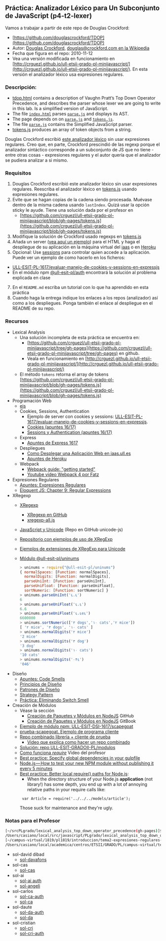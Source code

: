 ## Práctica: Analizador Léxico para Un Subconjunto de JavaScript (p4-t2-lexer)

Vamos a trabajar a partir de este repo de Douglas Crockford:

-  [https://github.com/douglascrockford/TDOP](https://github.com/douglascrockford/TDOP)
-  Autor: [Douglas Crockford](http://www.crockford.com/), [douglas@crockford.com en la Wikipedia](https://en.wikipedia.org/wiki/Douglas_Crockford)
-  Fecha que figura en el repo: 2010-11-12
-  Vea una versión modificada en funcionamiento en [http://crguezl.github.io/ull-etsii-grado-pl-minijavascript/](http://crguezl.github.io/ull-etsii-grado-pl-minijavascript/). En esta versión el analizador léxico usa expresiones regulares.


### Descripción:

-   [tdop.html](http://crguezl.github.io/ull-etsii-grado-pl-minijavascript/tdop.html) contains a description of Vaughn Pratt’s Top Down Operator
    Precedence, and describes the parser whose lexer we are going to
    write in this lab. Is a simplified version of JavaScript.
-   The file [`index.html`](https://github.com/douglascrockford/TDOP/blob/master/index.html) parses [`parse.js`](https://github.com/douglascrockford/TDOP/blob/master/parse.js) and displays its AST.
-   The page depends on on [`parse.js`](https://github.com/douglascrockford/TDOP/blob/master/parse.js) and [`tokens.js`](https://github.com/douglascrockford/TDOP/blob/master/tokens.js).
-   The file [`parse.js`](https://github.com/douglascrockford/TDOP/blob/master/parse.js) contains the Simplified JavaScript parser.
-   [tokens.js](https://github.com/douglascrockford/TDOP/blob/master/tokens.js) produces an array of token objects from a string. 

Douglas Crockford escribió [este analizador léxico](https://github.com/douglascrockford/TDOP/blob/master/tokens.js) sin usar expresiones
regulares. Creo que, en parte,  Crockford prescindió de las regexp porque 
el analizador sintáctico corresponde a un
subconjunto de JS que no tiene - entre otras cosas - expresiones
regulares y  el autor quería que el analizador se pudiera analizar
a si mismo.


### Requisitos

1. Douglas Crockford escribió este analizador léxico sin usar expresiones
regulares. Reescriba el analizador léxico en [tokens.js](https://github.com/douglascrockford/TDOP/blob/master/tokens.js) usando expresiones regulares.
2.  Evite que se hagan copias de la cadena siendo procesada. Muévase
    dentro de la misma cadena usando `lastIndex`. Quizá usar la opción sticky le ayude.
    Tiene una solución dada por el profesor en 
    - [https://github.com/crguezl/ull-etsii-grado-pl-minijavascript/blob/gh-pages/tokens.js](https://github.com/crguezl/ull-etsii-grado-pl-minijavascript/blob/gh-pages/tokens.js)
3. Modifique la solución de Crockford usado regexps en [tokens.js](https://github.com/douglascrockford/TDOP/blob/master/tokens.js)
4.  Añada un server ([vea aquí un ejemplo](https://github.com/ULL-ESIT-PL-1617/evaluar-manejo-de-cookies-y-sessions-en-expressjs-alu0100825510)) para el HTML y haga el despliegue de su aplicación en la máquina virtual del [iaas](https://github.com/SYTW/iaas-ull-es) o en [Heroku](https://casianorodriguezleon.gitbooks.io/ull-esit-1617/content/recursos/heroku.html)
6. Opcional: Use [sessions](https://casianorodriguezleon.gitbooks.io/ull-esit-1617/content/apuntes/cookies/) para controlar quien accede a la aplicación. Puede ver un ejemplo de como hacerlo en los ficheros:
  - [ULL-ESIT-PL-1617/evaluar-manejo-de-cookies-y-sessions-en-expressjs](https://github.com/ULL-ESIT-PL-1617/evaluar-manejo-de-cookies-y-sessions-en-expressjs-alu0100825510)
  - En el módulo npm [@ull-esit-pl/auth](https://www.npmjs.com/package/@ull-esit-pl/auth) encontrará la solución al problema explicada en clase
7. En el `README.md` escriba un tutorial con lo que ha aprendido en esta práctica
8. Cuando haga la entrega indique los enlaces a los repos (analizador) así como a los despliegues. Ponga también el enlace al despliegue en el README de su repo.

### Recursos

* Lexical Analysis
  * Una solución incompleta  de esta práctica se encuentra en:
     - [https://github.com/crguezl/ull-etsii-grado-pl-minijavascript/tree/gh-pages](https://github.com/crguezl/ull-etsii-grado-pl-minijavascript/tree/gh-pages) en github.
     - Veala en funcionamiento en [http://crguezl.github.io/ull-etsii-grado-pl-minijavascript/](http://crguezl.github.io/ull-etsii-grado-pl-minijavascript/)
  * El método `tokens` retorna el array de tokens [https://github.com/crguezl/ull-etsii-grado-pl-minijavascript/blob/gh-pages/tokens.js](https://github.com/crguezl/ull-etsii-grado-pl-minijavascript/blob/gh-pages/tokens.js)
* Programación Web
  * [ejs](https://ejs.co/)
  * Cookies, Sessions, Authentication
    * Ejemplo de server con cookies y sessions: [ULL-ESIT-PL-1617/evaluar-manejo-de-cookies-y-sessions-en-expressjs](https://github.com/ULL-ESIT-PL-1617/evaluar-manejo-de-cookies-y-sessions-en-expressjs-alu0100825510).
    * [Cookies (apuntes 16/17)](https://casianorodriguezleon.gitbooks.io/ull-esit-1617/content/apuntes/cookies/)
    * [Sessions y Authentication (apuntes 16/17)](https://casianorodriguezleon.gitbooks.io/ull-esit-1617/content/apuntes/authentication/)
  * Express
    * [Apuntes de Express 1617](https://casianorodriguezleon.gitbooks.io/ull-esit-1617/content/apuntes/express/)
  * Despliegues
    * [Como Desplegar una Aplicación Web en iaas.ull.es](https://github.com/SYTW/iaas-ull-es)
    * [Apuntes de Heroku](https://casianorodriguezleon.gitbooks.io/ull-esit-1617/content/recursos/heroku.html)
  * Webpack
    * [Webpack guide: "getting started"](https://webpack.js.org/guides/getting-started/)
    * [Youtube video Webpack 4 por Fatz](https://youtu.be/vF2emKbaP4M)
* Expresiones Regulares
  * [Apuntes: Expresiones Regulares](../apuntes/regexp/README.md)
  * [Eloquent JS: Chapter 9: Regular Expressions](http://eloquentjavascript.net/09_regexp.html)
* XRegexp
  * [XRegexp](http://xregexp.com/) 
    - [XRegexp en GitHub](https://github.com/slevithan/xregexp)
    - [xregexp-all.js](https://unpkg.com/xregexp/xregexp-all.js)
  * [JavaScript y Unicode](https://github.com/ULL-ESIT-PL/unicode-js) (Repo en GitHub unicode-js)
  * [Repositorio con ejemplos de uso de XRegExp](https://github.com/ULL-ESIT-GRADOII-PL/xregexp-example) 
  * [Ejemplos de extensiones de XRegExp para Unicode](https://github.com/ULL-ESIT-GRADOII-PL/xregexp-example/blob/gh-pages/unicode.js)
  * [Módulo @ull-esit-pl/uninums](https://www.npmjs.com/package/@ull-esit-pl/uninums)

    ```js
    > uninums = require("@ull-esit-pl/uninums")
    { normalSpaces: [Function: normalSpaces],
      normalDigits: [Function: normalDigits],
      parseUniInt: [Function: parseUniInt],
      parseUniFloat: [Function: parseUniFloat],
      sortNumeric: [Function: sortNumeric] }
    > uninums.parseUniInt('६.६')
    6
    > uninums.parseUniFloat('६.६')
    6.6
    > uninums.parseUniFloat('६.६e६')
    6600000
    > uninums.sortNumeric(['٣ dogs','١٠ cats','٢ mice']) 
    [ '٢ mice', '٣ dogs', '١٠ cats' ]
    > uninums.normalDigits('٢ mice')
    '2 mice'
    > uninums.normalDigits('٣ dog')
    '3 dog'
    > uninums.normalDigits('١٠ cats')
    '10 cats'
    > uninums.normalDigits('٠۴६')
    '046'
    ```
* Diseño
  * [Apuntes: Code Smells](https://casianorodriguezleon.gitbooks.io/ull-esit-1617/content/apuntes/patterns/codesmell.html)
  * [Principios de Diseño](https://casianorodriguezleon.gitbooks.io/ull-esit-1617/content/apuntes/patterns/designprinciples.html)
  * [Patrones de Diseño](https://casianorodriguezleon.gitbooks.io/ull-esit-1617/content/apuntes/patterns/)
  * [Strategy Pattern](https://casianorodriguezleon.gitbooks.io/ull-esit-1617/content/apuntes/patterns/strategypattern.html)
  * [Práctica: Eliminando Switch Smell](https://casianorodriguezleon.gitbooks.io/ull-esit-1617/content/practicas/practicanoswitchsmell.html)
* Creación de Módulos
  * Véase la sección
    - [Creación de Paquetes y Módulos en NodeJS](https://crguezl.github.io/ull-esit-1617/_book/apuntes/npm/nodejspackages.html) GitHub
    - [Creación de Paquetes y Módulos en NodeJS](https://casianorodriguezleon.gitbooks.io/ull-esit-1617/content/apuntes/npm/nodejspackages.html) GitBook
  * [Ejemplo de módulo npm: ULL-ESIT-DSI-1617/scapegoat](https://github.com/ULL-ESIT-DSI-1617/scapegoat)
  * [prueba-scapegoat. Ejemplo de programa cliente](https://github.com/ULL-ESIT-DSI-1617/prueba-scapegoat)
  * [Repo combinado librería + cliente de prueba](https://github.com/ULL-ESIT-DSI-1617/create-a-npm-module)
    - [Video que explica como hacer un repo combinado](https://youtu.be/17cZY3na3As)
  * [Solución:  repo ULL-ESIT-GRADOII-PL/modulos](https://github.com/ULL-ESIT-GRADOII-PL/modulos/tree/master)
  * [Como funciona *require*](https://youtu.be/qffmnSCRR3c) Video del profesor
  * [Best practice: Specify global dependencies in your gulpfile](https://stackoverflow.com/questions/14657170/installing-global-npm-dependencies-via-package-json)
  * [Node.js — How to test your new NPM module without publishing it every 5 minutes](https://medium.com/@the1mills/how-to-test-your-npm-module-without-publishing-it-every-5-minutes-1c4cb4b369be)
  * [Best practice: Better local require() paths for Node.js](https://gist.github.com/branneman/8048520):
     - When the directory structure of your Node.js **application** (not library!) has some depth, you end up with a lot of annoying relative paths in your require calls like:
      ```
       var Article = require('../../../models/article');
      ```
     Those suck for maintenance and they're ugly.




### Notas para el Profesor

```bash
[~/srcPLgrado/lexical_analysis_top_down_operator_precedence(gh-pages)]$ pwd -P
/Users/casiano/local/src/javascript/PLgrado/lexical_analysis_top_down_operator_precedence
[~/campus-virtual/1819/pl1819/introduccion/tema2-expresiones-regulares-y-analisis-lexico/practicas/p4-t2-lexer/pl1718-solutions(master)]$ pwd -P
/Users/casiano/local/academica/centros/ETSII/GRADO/PL/campus-virtual/tema2-regexp-y-lexico/practica-analisis-lexico-tdop/solutions

```
* sol-david dibad
  * [sol-davafons](https://github.com/ULL-ESIT-PL-1819/p4-t2-lexer-Dibad)
* sol-cas
  * [sol-cas](https://github.com/ULL-ESIT-PL-1819/analizador-lexico-para-js)
* sol-ai
  * [sol-ai auth](https://github.com/ULL-ESIT-PL-1718/authentication-angeligareta)
  * [sol-angeli](https://github.com/ULL-ESIT-PL-1718/analizador-lexico-para-js-angeligareta)
* sol-carlos
  * [sol-ca-auth](https://github.com/ULL-ESIT-PL-1718/alu0100966589-AuthModule)
  * [sol-ca](https://github.com/ULL-ESIT-PL-1718/analizador-lexico-para-js-alu0100966589)
* sol-daute
  * [sol-da-auth](https://github.com/ULL-ESIT-PL-1718/auth-alu0100973914)
  * [sol-da](https://github.com/ULL-ESIT-PL-1718/analizador-lexico-para-js-alu0100973914)
* sol-cristian
  * [sol-cri](https://github.com/ULL-ESIT-PL-1718/analizador-lexico-para-js-alu0100945850)
  * [sol-cri-auth](https://github.com/ULL-ESIT-PL-1718/auth-alu0100945850)




